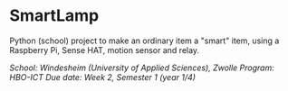 # SmartLamp
Python (school) project to make an ordinary item a "smart" item, using a Raspberry Pi, Sense HAT, motion sensor and relay.

*School: Windesheim (University of Applied Sciences), Zwolle
Program: HBO-ICT
Due date: Week 2, Semester 1 (year 1/4)*
